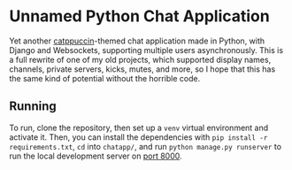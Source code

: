 # Unnamed Python Chat Application
Yet another [catppuccin](https://catppuccin.com/)-themed chat application made in Python, with Django and Websockets, supporting multiple users asynchronously. This is a full rewrite of one of my old projects, which supported display names, channels, private servers, kicks, mutes, and more, so I hope that this has the same kind of potential without the horrible code.

## Running
To run, clone the repository, then set up a `venv` virtual environment and activate it. Then, you can install the dependencies with `pip install -r requirements.txt`, `cd` into `chatapp/`, and run `python manage.py runserver` to run the local development server on [port 8000](http://localhost:8000).

